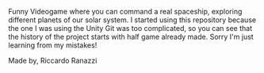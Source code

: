 Funny Videogame where you can command a real spaceship, exploring different planets of our solar system.
I started using this repository because the one I was using the Unity Git was too complicated, so you can see that the history of the project starts with half game already made.
Sorry I'm just learning from my mistakes!

Made by,
Riccardo Ranazzi
